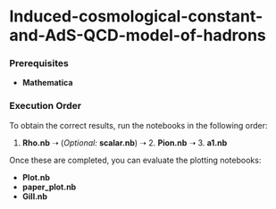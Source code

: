 # Induced-cosmological-constant-and-AdS-QCD-model-of-hadrons
### Prerequisites
- **Mathematica**
### Execution Order
To obtain the correct results, run the notebooks in the following order:

1. **Rho.nb** ➝ (*Optional:* **scalar.nb**) ➝ 2. **Pion.nb** ➝ 3. **a1.nb**

Once these are completed, you can evaluate the plotting notebooks:

- **Plot.nb**
- **paper_plot.nb**
- **Gill.nb**

